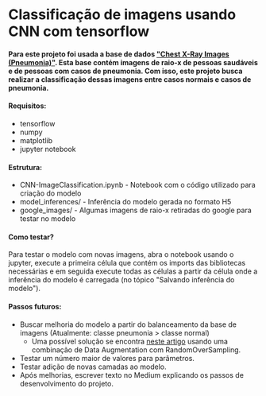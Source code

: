 # Classificação de imagens usando CNN com tensorflow

#### Para este projeto foi usada a base de dados ["Chest X-Ray Images (Pneumonia)"](https://www.kaggle.com/paultimothymooney/chest-xray-pneumonia). Esta base contém imagens de raio-x de pessoas saudáveis e de pessoas com casos de pneumonia. Com isso, este projeto busca realizar a classificação dessas imagens entre casos normais e casos de pneumonia.

#### Requisitos:
* tensorflow
* numpy
* matplotlib
* jupyter notebook

#### Estrutura:
* CNN-ImageClassification.ipynb  - Notebook com o código utilizado para criação do modelo
* model_inferences/  - Inferência do modelo gerada no formato H5
* google_images/  - Algumas imagens de raio-x retiradas do google para testar no modelo

#### Como testar?
 Para testar o modelo com novas imagens, abra o notebook usando o jupyter, execute a primeira célula que contém os imports das bibliotecas necessárias e em seguida execute todas as células a partir da célula onde a inferência do modelo é carregada (no tópico "Salvando inferência do modelo").

#### Passos futuros:
* Buscar melhoria do modelo a partir do balanceamento da base de imagens (Atualmente: classe pneumonia > classe normal)
  * Uma possível solução se encontra [neste artigo](https://medium.com/analytics-vidhya/how-to-apply-data-augmentation-to-deal-with-unbalanced-datasets-in-20-lines-of-code-ada8521320c9) usando uma combinação de Data Augmentation com RandomOverSampling.
* Testar um número maior de valores para parâmetros.
* Testar adição de novas camadas ao modelo.
* Após melhorias, escrever texto no Medium explicando os passos de desenvolvimento do projeto.
